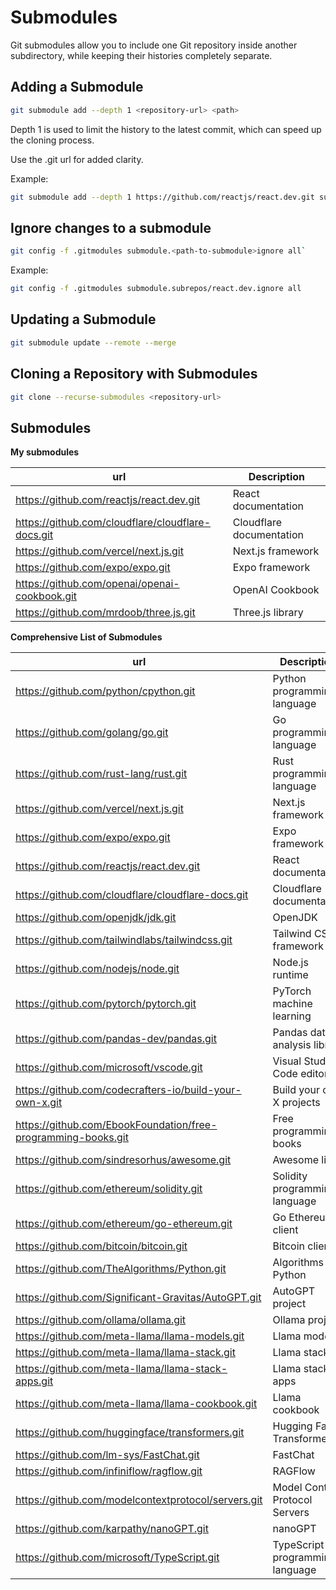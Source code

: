 # Submodules

Git submodules allow you to include one Git repository inside another subdirectory, while keeping their histories completely separate.

## Adding a Submodule

```zsh
git submodule add --depth 1 <repository-url> <path>
```

Depth 1 is used to limit the history to the latest commit, which can speed up the cloning process.

Use the .git url for added clarity.

Example:

```zsh
git submodule add --depth 1 https://github.com/reactjs/react.dev.git subrepos/react.dev
```

## Ignore changes to a submodule

```zsh
git config -f .gitmodules submodule.<path-to-submodule>ignore all`
```

Example:

```zsh
git config -f .gitmodules submodule.subrepos/react.dev.ignore all
```

## Updating a Submodule

```zsh
git submodule update --remote --merge
```

## Cloning a Repository with Submodules

```zsh
git clone --recurse-submodules <repository-url>
```

## Submodules

**My submodules**

| url                                               | Description              |
| ------------------------------------------------- | ------------------------ |
| https://github.com/reactjs/react.dev.git          | React documentation      |
| https://github.com/cloudflare/cloudflare-docs.git | Cloudflare documentation |
| https://github.com/vercel/next.js.git             | Next.js framework        |
| https://github.com/expo/expo.git                  | Expo framework           |
| https://github.com/openai/openai-cookbook.git     | OpenAI Cookbook          |
| https://github.com/mrdoob/three.js.git            | Three.js library         |

**Comprehensive List of Submodules**

| url                                                           | Description                     |
| ------------------------------------------------------------- | ------------------------------- |
| https://github.com/python/cpython.git                         | Python programming language     |
| https://github.com/golang/go.git                              | Go programming language         |
| https://github.com/rust-lang/rust.git                         | Rust programming language       |
| https://github.com/vercel/next.js.git                         | Next.js framework               |
| https://github.com/expo/expo.git                              | Expo framework                  |
| https://github.com/reactjs/react.dev.git                      | React documentation             |
| https://github.com/cloudflare/cloudflare-docs.git             | Cloudflare documentation        |
| https://github.com/openjdk/jdk.git                            | OpenJDK                         |
| https://github.com/tailwindlabs/tailwindcss.git               | Tailwind CSS framework          |
| https://github.com/nodejs/node.git                            | Node.js runtime                 |
| https://github.com/pytorch/pytorch.git                        | PyTorch machine learning        |
| https://github.com/pandas-dev/pandas.git                      | Pandas data analysis library    |
| https://github.com/microsoft/vscode.git                       | Visual Studio Code editor       |
| https://github.com/codecrafters-io/build-your-own-x.git       | Build your own X projects       |
| https://github.com/EbookFoundation/free-programming-books.git | Free programming books          |
| https://github.com/sindresorhus/awesome.git                   | Awesome lists                   |
| https://github.com/ethereum/solidity.git                      | Solidity programming language   |
| https://github.com/ethereum/go-ethereum.git                   | Go Ethereum client              |
| https://github.com/bitcoin/bitcoin.git                        | Bitcoin client                  |
| https://github.com/TheAlgorithms/Python.git                   | Algorithms in Python            |
| https://github.com/Significant-Gravitas/AutoGPT.git           | AutoGPT project                 |
| https://github.com/ollama/ollama.git                          | Ollama project                  |
| https://github.com/meta-llama/llama-models.git                | Llama models                    |
| https://github.com/meta-llama/llama-stack.git                 | Llama stack                     |
| https://github.com/meta-llama/llama-stack-apps.git            | Llama stack apps                |
| https://github.com/meta-llama/llama-cookbook.git              | Llama cookbook                  |
| https://github.com/huggingface/transformers.git               | Hugging Face Transformers       |
| https://github.com/lm-sys/FastChat.git                        | FastChat                        |
| https://github.com/infiniflow/ragflow.git                     | RAGFlow                         |
| https://github.com/modelcontextprotocol/servers.git           | Model Context Protocol Servers  |
| https://github.com/karpathy/nanoGPT.git                       | nanoGPT                         |
| https://github.com/microsoft/TypeScript.git                   | TypeScript programming language |

```

```

```

```
